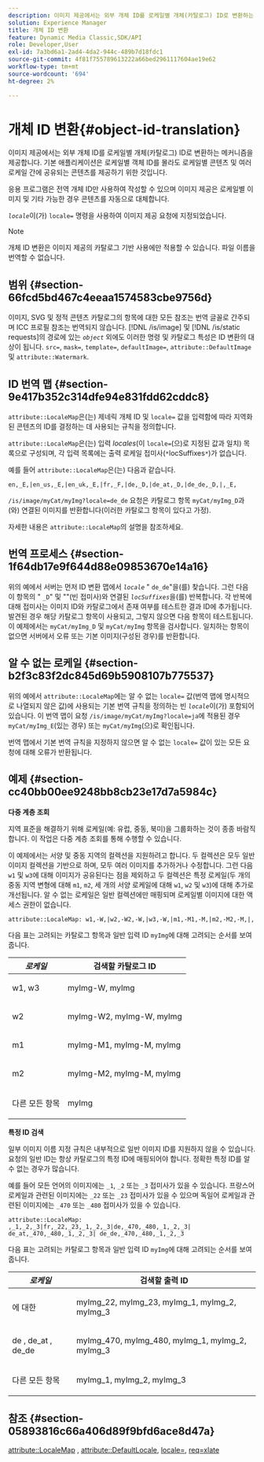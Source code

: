 ```yaml
---
description: 이미지 제공에서는 외부 개체 ID를 로케일별 개체(카탈로그) ID로 변환하는 메커니즘을 제공합니다. 기본 애플리케이션은 로케일별 객체 ID를 몰라도 로케일별 콘텐츠 및 여러 로케일 간에 공유되는 콘텐츠를 제공하기 위한 것입니다.
solution: Experience Manager
title: 개체 ID 변환
feature: Dynamic Media Classic,SDK/API
role: Developer,User
exl-id: 7a3bd6a1-2ad4-4da2-944c-489b7d18fdc1
source-git-commit: 4f81f755789613222a66bed2961117604ae19e62
workflow-type: tm+mt
source-wordcount: '694'
ht-degree: 2%

---
```


# 개체 ID 변환{#object-id-translation}

이미지 제공에서는 외부 개체 ID를 로케일별 개체(카탈로그) ID로 변환하는 메커니즘을 제공합니다. 기본 애플리케이션은 로케일별 객체 ID를 몰라도 로케일별 콘텐츠 및 여러 로케일 간에 공유되는 콘텐츠를 제공하기 위한 것입니다.

응용 프로그램은 전역 개체 ID만 사용하여 작성할 수 있으며 이미지 제공은 로케일별 이미지 및 기타 가능한 경우 콘텐츠를 자동으로 대체합니다.

*`locale`*&#x200B;이(가) `locale=` 명령을 사용하여 이미지 제공 요청에 지정되었습니다.

>[!NOTE]
>
>개체 ID 변환은 이미지 제공의 카탈로그 기반 사용에만 적용할 수 있습니다. 파일 이름을 번역할 수 없습니다.

## 범위 {#section-66fcd5bd467c4eeaa1574583cbe9756d}

이미지, SVG 및 정적 콘텐츠 카탈로그의 항목에 대한 모든 참조는 번역 글꼴로 간주되며 ICC 프로필 참조는 번역되지 않습니다. [!DNL /is/image] 및 [!DNL /is/static requests]의 경로에 있는 *`object`* 외에도 이러한 명령 및 카탈로그 특성은 ID 변환의 대상이 됩니다. `src=`, `mask=`, `template=`, `defaultImage=`, `attribute::DefaultImage` 및 `attribute::Watermark`.

## ID 번역 맵 {#section-9e417b352c314dfe94e831fdd62cddc8}

`attribute::LocaleMap`은(는) 제네릭 개체 ID 및 `locale=` 값을 입력함에 따라 지역화된 콘텐츠의 ID를 결정하는 데 사용되는 규칙을 정의합니다.

`attribute::LocaleMap`은(는) 입력 *locales*(이 `locale=`(으)로 지정된 값과 일치) 목록으로 구성되며, 각 입력 목록에는 출력 로케일 접미사(`*`locSuffixes`*`)가 없습니다.

예를 들어 `attribute::LocaleMap`은(는) 다음과 같습니다.

`en,_E,|en_us,_E,|en_uk,_E,|fr,_F,|de,_D,|de_at,_D,|de_de,_D,|,_E,`

`/is/image/myCat/myImg?locale=de_de` 요청은 카탈로그 항목 `myCat/myImg_D`과(와) 연결된 이미지를 반환합니다(이러한 카탈로그 항목이 있다고 가정).

자세한 내용은 `attribute::LocaleMap`의 설명을 참조하세요.

## 번역 프로세스 {#section-1f64db17e9f644d88e09853670e14a16}

위의 예에서 서버는 먼저 ID 변환 맵에서 *`locale`* &quot; `de_de`&quot;을(를) 찾습니다. 그런 다음 이 항목의 &quot; `_D`&quot; 및 &quot;&quot;(빈 접미사)와 연결된 *`locSuffixes`*&#x200B;을(를) 반복합니다. 각 반복에 대해 접미사는 이미지 ID와 카탈로그에서 존재 여부를 테스트한 결과 ID에 추가됩니다. 발견된 경우 해당 카탈로그 항목이 사용되고, 그렇지 않으면 다음 항목이 테스트됩니다. 이 예제에서는 `myCat/myImg_D` 및 `myCat/myImg` 항목을 검사합니다. 일치하는 항목이 없으면 서버에서 오류 또는 기본 이미지(구성된 경우)를 반환합니다.

## 알 수 없는 로케일 {#section-b2f3c83f2dc845d69b5908107b775537}

위의 예에서 `attribute::LocaleMap`에는 알 수 없는 `locale=` 값(번역 맵에 명시적으로 나열되지 않은 값)에 사용되는 기본 번역 규칙을 정의하는 빈 *`locale`*&#x200B;이(가) 포함되어 있습니다. 이 번역 맵이 요청 `/is/image/myCat/myImg?locale=ja`에 적용된 경우 `myCat/myImg_E`(있는 경우) 또는 `myCat/myImg`(으)로 확인됩니다.

번역 맵에서 기본 번역 규칙을 지정하지 않으면 알 수 없는 `locale=` 값이 있는 모든 요청에 대해 오류가 반환됩니다.

## 예제 {#section-cc40bb00ee9248bb8cb23e17d7a5984c}

**다중 계층 조회**

지역 표준을 해결하기 위해 로케일(예: 유럽, 중동, 북미)을 그룹화하는 것이 종종 바람직합니다. 이 작업은 다중 계층 조회를 통해 수행할 수 있습니다.

이 예제에서는 서양 및 중동 지역의 컬렉션을 지원하려고 합니다. 두 컬렉션은 모두 일반 이미지 컬렉션을 기반으로 하며, 모두 여러 이미지를 추가하거나 수정합니다. 그런 다음 `w1` 및 `w3`에 대해 이미지가 공유된다는 점을 제외하고 두 컬렉션은 특정 로케일(두 개의 중동 지역 변형에 대해 `m1`, `m2`, 세 개의 서양 로케일에 대해 `w1`, `w2` 및 `w3`)에 대해 추가로 개선됩니다. 알 수 없는 로케일은 일반 컬렉션에만 매핑되며 로케일별 이미지에 대한 액세스 권한이 없습니다.

`attribute::LocaleMap: w1,-W,|w2,-W2,-W,|w3,-W,|m1,-M1,-M,|m2,-M2,-M,|,`

다음 표는 고려되는 카탈로그 항목과 일반 입력 ID `myImg`에 대해 고려되는 순서를 보여 줍니다.

<table id="table_97EB13E3DB9B48D3A4184D5ECC8E9F86"> 
 <thead> 
  <tr> 
   <th class="entry"> <b> <i>로케일</i> </b> </th> 
   <th class="entry"> <b>검색할 카탈로그 ID</b> </th> 
  </tr> 
 </thead>
 <tbody> 
  <tr> 
   <td> <p> <span class="codeph">w1, w3 </span> </p> </td> 
   <td> <p> <span class="codeph"> myImg-W, myImg </span> </p> </td> 
  </tr> 
  <tr> 
   <td> <p> <span class="codeph"> w2 </span> </p> </td> 
   <td> <p> <span class="codeph"> myImg-W2, myImg-W, myImg </span> </p> </td> 
  </tr> 
  <tr> 
   <td> <p> <span class="codeph"> m1 </span> </p> </td> 
   <td> <p> <span class="codeph"> myImg-M1, myImg-M, myImg </span> </p> </td> 
  </tr> 
  <tr> 
   <td> <p> <span class="codeph"> m2 </span> </p> </td> 
   <td> <p> <span class="codeph"> myImg-M2, myImg-M, myImg </span> </p> </td> 
  </tr> 
  <tr> 
   <td> <p>다른 모든 항목 </p> </td> 
   <td> <p> <span class="codeph"> myImg </span> </p> </td> 
  </tr> 
 </tbody> 
</table>

**특정 ID 검색**

일부 이미지 이름 지정 규칙은 내부적으로 일반 이미지 ID를 지원하지 않을 수 있습니다. 요청의 일반 ID는 항상 카탈로그의 특정 ID에 매핑되어야 합니다. 정확한 특정 ID를 알 수 없는 경우가 많습니다.

예를 들어 모든 언어의 이미지에는 `_1`, `_2` 또는 `_3` 접미사가 있을 수 있습니다. 프랑스어 로케일과 관련된 이미지에는 `_22` 또는 `_23` 접미사가 있을 수 있으며 독일어 로케일과 관련된 이미지에는 `_470` 또는 `_480` 접미사가 있을 수 있습니다.

`attribute::LocaleMap: ,_1,_2,_3|fr,_22,_23,_1,_2,_3|de,_470,_480,_1,_2,_3| de_at,_470,_480,_1,_2,_3| de_de,_470,_480,_1,_2,_3`

다음 표는 고려되는 카탈로그 항목과 일반 입력 ID `myImg`에 대해 고려되는 순서를 보여 줍니다.

<table id="table_A7EE4AA0F1C24284B83CC4B40622D24F"> 
 <thead> 
  <tr> 
   <th class="entry"> <b> <i>로케일</i> </b> </th> 
   <th class="entry"> <b>검색할 출력 ID</b> </th> 
  </tr> 
 </thead>
 <tbody> 
  <tr> 
   <td> <p> </span>에 대한 <span class="codeph"> </p> </td> 
   <td> <p> <span class="codeph"> myImg_22, myImg_23, myImg_1, myImg_2, myImg_3 </span> </p> </td> 
  </tr> 
  <tr> 
   <td> <p> <span class="codeph"> de </span>, <span class="codeph"> de_at </span>, <span class="codeph"> de_de </span> </p> </td> 
   <td> <p> <span class="codeph"> myImg_470, myImg_480, myImg_1, myImg_2, myImg_3 </span> </p> </td> 
  </tr> 
  <tr> 
   <td> <p>다른 모든 항목 </p> </td> 
   <td> <p> <span class="codeph"> myImg_1, myImg_2, myImg_3 </span> </p> </td> 
  </tr> 
 </tbody> 
</table>

## 참조 {#section-05893816c66a406d89f9bfd6ace8d47a}

[attribute::LocaleMap](../../../../../is-api/image-catalog/image-serving-api-ref/c-image-catalog-reference/c-attributes-reference/r-localemap.md#reference-49bbf598f8ea47c3a563755cef306318) , [attribute::DefaultLocale](../../../../../is-api/image-catalog/image-serving-api-ref/c-image-catalog-reference/c-attributes-reference/r-defaultlocale.md#reference-69462ad9923f464f80c2c012342a6b6b), [locale=](../../../../../is-api/http-ref/image-serving-api-ref/c-http-protocol-reference/c-command-reference/r-locale.md#reference-8a846b2fbc004a12821b956ed3b25cfb), [req=xlate](../../../../../is-api/http-ref/image-serving-api-ref/c-http-protocol-reference/c-command-reference/r-req/r-req.md#reference-907cdb4a97034db7ad94695f25552e76)
